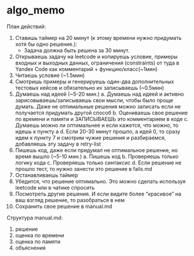 # algo_memo

План действий:
1. Ставишь таймер на 20 минут (к этому времени нужно придумать хотя бы одно решение.):
    - Задача должна быть решена за 30 минут.
2. Открываешь задачу на leetcode и копируешь условие, примеры входных и выходных данных, ограничения (constraints) от туда в Yandex Code как комментарий + функцию/класс(~1мин)  
3. Читаешь условие (~1.5мин)
4. Смотришь примеры и генерируешь один-два дополнительных тестовых кейсов и обязательно их записываешь (~0.5мин)
5. Думаешь над идеей (~5-20 мин.)
  a. Думаешь над идеей и активно зарисовываешь/записываешь свои мысли, чтобы было проще думать. Даже не оптимальные решения можно записать если не получается придумать другой способ
  b. Оцениваешь свое решение по времени и памяти и ЗАПИСЫВАЕШЬ это комментарием в коде
  c. Думаешь можно ли оптимальнее и если кажется, что можно, то идешь к пункту a
  d. Если 20-30 минут прошло, а идей 0, то сразу идем к пункту 7 и смотрим чужие решения и разбираемся, добавляешь эту задачу в retry-list
6. Пишешь код, даже если придумал не оптимальное решение, но время вышло (~5-10 мин.)
  a. Пишешь код
  b. Проверяешь только логику кода
  c. Проверяешь только синтаксис
  d. Если решение не прошло тест, то нужно занести это решение в fails.md
7. Останавливаешь таймер
8. Убедится, что решение оптимально. Это можно сделать используя leetcode или в чатике спросить
9. Посмотреть другие решения. И если видите более “красивое” на ваш взгляд решение, то разобраться в нем
10. Сохранить свое решение в manual.md


Cтруктура manual.md:
1. решение
2. оценка по времени
3. оценка по памяти
4. объяснения
